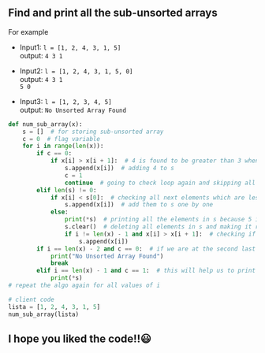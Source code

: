 ## Find and print all the sub-unsorted arrays
For example
* Input1:
`l = [1, 2, 4, 3, 1, 5]`\
output: `4 3 1`

* Input2:
`l = [1, 2, 4, 3, 1, 5, 0]`\
output: `4 3 1`\
`5 0`

* Input3:
`l = [1, 2, 3, 4, 5]`\
output: `No Unsorted Array Found`

```python
def num_sub_array(x):
    s = []  # for storing sub-unsorted array
    c = 0  # flag variable
    for i in range(len(x)):
        if c == 0:
            if x[i] > x[i + 1]:  # 4 is found to be greater than 3 when i == 2
                s.append(x[i])  # adding 4 to s
                c = 1
                continue  # going to check loop again and skipping all the codes below
        elif len(s) != 0:
            if x[i] < s[0]:  # checking all next elements which are less than the number in s[0] i.e 4
                s.append(x[i])  # add them to s one by one
            else:
                print(*s)  # printing all the elements in s because 5 is found to be greater than 4 when i = 5
                s.clear()  # deleting all elements in s and making it ready for new sub-unsorted array
                if i != len(x) - 1 and x[i] > x[i + 1]:  # checking if we are at last element and if we are not at last element then checking whether it is greater than the next element
                    s.append(x[i])
        if i == len(x) - 2 and c == 0:  # if we are at the second last element and havent found any sub array yet then it is obvious that the array is sorted already
            print("No Unsorted Array Found")
            break
        elif i == len(x) - 1 and c == 1:  # this will help us to print more than one sub array
            print(*s)
# repeat the algo again for all values of i

# client code
lista = [1, 2, 4, 3, 1, 5]
num_sub_array(lista)
```
## I hope you liked the code!!:smiley:
